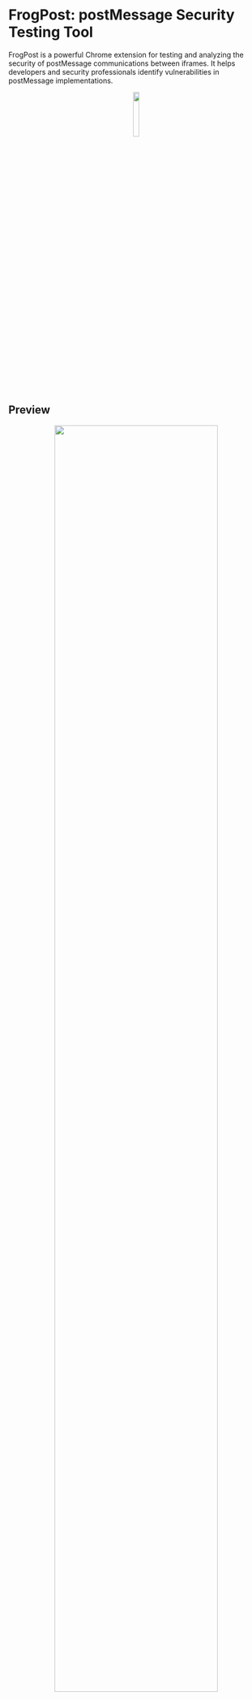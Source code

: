 # FrogPost: postMessage Security Testing Tool

FrogPost is a powerful Chrome extension for testing and analyzing the security of postMessage communications between iframes. It helps developers and security professionals identify vulnerabilities in postMessage implementations.

<p align="center" width="100%">
    <img width="15%" src="frog-logo.png">
</p>

## Preview
<p align="center" width="100%">
    <img width="80%" src="FrogPost_hi.gif">
</p>

## Security Considerations

FrogPost is a security testing tool. Use it responsibly and only on applications you own or have permission to test.
Unauthorized testing of applications without permission may violate laws and regulations. Always follow ethical guidelines and obtain proper authorization before conducting security assessments.

## Features

* Monitor and intercept postMessage communications between frames

* Detect message handlers and analyze their security

* Generate targeted payloads for security testing

* Identify DOM XSS vulnerabilities in message handlers

* Check for missing origin validation

* Generate comprehensive security reports

* Launch fuzzing tests against vulnerable handlers

## Installation Guide for macOS

### Step 1: Install the Chrome Extension

1. Clone the repository:

   ```
   git clone [https://github.com/thisis0xczar/FrogPost.git](https://github.com/thisis0xczar/FrogPost.git)
   ```

2. Open Chrome and navigate to `chrome://extensions/`

3. Enable "Developer mode" by toggling the switch in the top right corner

4. Click "Load unpacked" and select the FrogPost directory

5. The FrogPost extension should now appear in your extensions list

### Step 2: Set Up the Native Messaging Host

For the fuzzing functionality, FrogPost requires a native messaging host to communicate with a local Node.js server:

1. Create the necessary directories:

   ```
   mkdir -p ~/Library/Application\ Support/NodeServerStarter
   mkdir -p ~/Library/Application\ Support/Google/Chrome/NativeMessagingHosts
   ```

2. After loading the extension into Chrome, go to chrome://extensions and copy the Extension ID shown under FrogPost.

   Use the following sed command to replace the placeholder \[your_id_here\] in the manifest file:

   ```
   sed -i '' 's/\abcdefghijklmnopabcdefghijklmnop/<your-extension-id>/g'com.nodeserver.starter.json
   ```

3. Verify that the "allowed_origins" field now includes:

   ```
   "chrome-extension://<your-extension-id>/"
   ```

4. Change the following line to the path of your extension FULL path in server.js:

   ```
   const rootDir = '/Path/To/extension/folder';
   ```
   
5. Change the following line to the path of your extension path in start.sh:

   ```
   SERVER_JS="/Users/[USER_NAME]/Library/Application Support/NodeServerStarter/server.js" # Make sure to set the FULL path correctly to the server.js
   ```

6. Copy the server files to the NodeServerStarter directory:

   ```
   cp /path/to/FrogPost/server.js ~/Library/Application\ Support/NodeServerStarter/
   cp /path/to/FrogPost/start.sh ~/Library/Application\ Support/NodeServerStarter/
   cp /path/to/FrogPost/com.nodeserver.starter.json ~/Library/Application\ Support/Google/Chrome/NativeMessagingHosts/
   ```

7. Make sure the paths in the manifest file are correct:

   ```
   cat ~/Library/Application\ Support/Google/Chrome/NativeMessagingHosts/com.nodeserver.starter.json
   ```

   Verify that the "path" points to your start.sh script and "allowed_origins" includes your extension ID.

9. Install Node.js dependencies in the NodeServerStarter directory:

   ```
   cd ~/Library/Application\ Support/NodeServerStarter/
   npm install express cors body-parser
   ```

### Step 3: Verify Installation

1. Restart Chrome

2. Open the FrogPost extension by clicking on its icon in the extension bar

3. Navigate to a website that uses iframes and postMessage

4. The extension should show detected hosts and iframes in its dashboard

## Usage

1. **Monitor Messages**: Visit a page with postMessage communication between frames

2. **Analyze Handlers**: Click the "Play" button (▶) next to a frame to detect and analyze message handlers

3. **Generate Report**: Click the "Trace" button (✨) to generate a security report

4. **Launch Tests**: Click the "Launch" button (🚀) to start fuzzing tests against the target

## Dashboard Buttons Explained

Here's a breakdown of the primary buttons available in the FrogPost dashboard:

**Per-Iframe Buttons (in the Hosts Panel):**

* **Play (▶):**

    * Initiates the first stage of analysis for the selected iframe endpoint.

    * Checks if the target iframe can be embedded (verifying CSP `frame-ancestors` and `X-Frame-Options`).

    * Attempts to identify the primary JavaScript function responsible for handling incoming `postMessage` events (using runtime instrumentation first, then static analysis as fallback).

    * Saves a sample of captured messages related to this endpoint for later use.

    * On successful handler identification, it enables the "Trace" button.

* **Trace (✨):**

    * Performs a deeper static analysis on the message handler function identified by the "Play" step.

    * Identifies potential security sinks (like `.innerHTML`, `eval()`) where message data might be used unsafely.

    * Detects potential security issues (e.g., missing origin checks, weak data validation).

    * Attempts to map the flow of data from the message event (`event.data`) to identified sinks.

    * Calculates an overall security score based on findings.

    * Generates potential payload examples designed to test the identified sinks and data flows.

    * Saves the analysis results into a report.

    * On successful completion, it enables the "Report" (📋) and "Launch" (🚀) buttons. The "Play" button might visually change to the "Launch" icon if critical sinks are found.

* **Report (📋):**

    * Displays the detailed security analysis report generated by the "Trace" step.

    * Shows the security score, recommendations, a list of detected sinks and security issues, identified data flows, generated test payloads, and the code of the analyzed handler.

    * This button is only enabled after a successful "Trace" action.

* **Launch (🚀):**

    * Starts the interactive fuzzing environment in a new browser tab, targeting the analyzed endpoint.

    * Requires the Native Messaging Host and Node.js server to be set up correctly.

    * Uses the identified handler, sample messages, generated payloads, and sink information from the previous steps to automatically send crafted messages to the target iframe, attempting to trigger vulnerabilities.

    * Results of the fuzzing appear in the new tab and may optionally be sent to a configured callback URL.

    * This button is typically enabled after a successful "Trace" action.

**General Control Buttons (usually in the sidebar or top bar):**

* **Check All:**

    * Automatically triggers the "Play" (▶) action for all detected iframes in the Hosts Panel that haven't already been successfully analyzed (i.e., aren't showing Success, Launch, Warning, or Error states).

* **Clear Messages:**

    * Resets the extension's state entirely.

    * Clears all captured messages from the dashboard view and background storage.

    * Removes the list of detected hosts and iframes.

    * Resets the state (color/icon) of all per-iframe buttons.

    * Clears stored analysis results and reports.

* **Export Messages:**

    * Generates and downloads a JSON file containing the data for all currently captured postMessages displayed in the dashboard.

* **Refresh Messages:**

    * Manually requests the latest message data from the background script's buffer and updates the Messages Panel in the UI.

* **Debug Toggle:**

    * Switches verbose debugging logs on or off in the browser's developer console (F12). Useful for troubleshooting the extension itself.

**Message Detail Buttons (within the Messages Panel):**

* **→ Send to Origin:**

    * Takes the data from the selected message (allows editing the data in the panel first) and sends it back to the *original sender* of that message.

* **→ Send to Destination:**

    * Takes the data from the selected message (allows editing) and sends it to the *original receiver* (destination frame) of that message.

## Understanding the Dashboard

* **Hosts Panel**: Shows the main page and its iframe connections

* **Messages Panel**: Displays intercepted postMessages with details including:

    * Origin: Source of the message

    * Destination: Target of the message

    * Time: When the message was sent

    * Message Type: Format of the data (string, object, JSON string, etc.)

* **Security Report**: Highlights vulnerabilities like missing origin validation or DOM XSS sinks

## Troubleshooting macOS Installation

* **Could not connect to fuzzer server**: Double check the following files are having the right path inside them see Step 2:

  ```
  ~/Library/Application\ Support/NodeServerStarter/server.js
  ~/Library/Application\ Support/NodeServerStarter/start.sh
  ~/Library/Application\ Support/Google/Chrome/NativeMessagingHosts/com.nodeserver.starter.json
  ```

* **Permissions Issues**: Make sure the directories have the correct permissions:

  ```
  chmod 755 ~/Library/Application\ Support/NodeServerStarter/server.js
  chmod 755 ~/Library/Application\ Support/NodeServerStarter/start.sh
  ```

* **Fuzzer Not Starting**: Check the Chrome console for errors. Verify the native messaging host is correctly set up:

  ```
  ls -la ~/Library/Application\ Support/Google/Chrome/NativeMessagingHosts/
  ls -la ~/Library/Application\ Support/NodeServerStarter/
  ```

* **Node.js Not Found**: Make sure Node.js is installed and in your PATH:

  ```
  which node
  node --version
  ```

* **Extension Not Loading**: Check Chrome's extension page for any error messages. Try reloading the extension.

## Notes

1. This extension was tested on Brave and Chrome browsers.

## TODO

1. Setup Passive Listeners iframes (i.e Listeners that does not exchange any communication with the main page) ?

2. Fix Callback integration properly.

3. Upload XSS Payloads file.

4. POC Build button.

## License

[MIT License](LICENSE)
